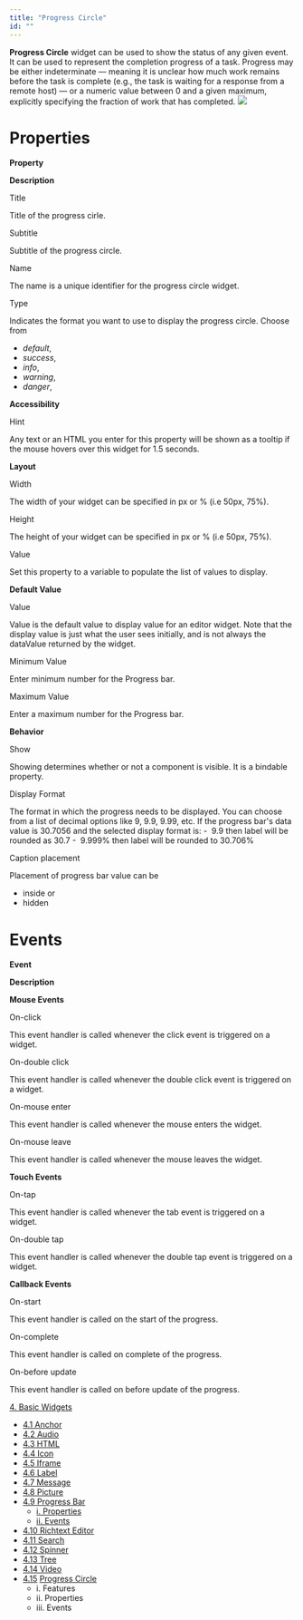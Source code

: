 ```yaml
---
title: "Progress Circle"
id: ""
---
```


**Progress Circle** widget can be used to show the status of any given event. It can be used to represent the completion progress of a task. Progress may be either indeterminate — meaning it is unclear how much work remains before the task is complete (e.g., the task is waiting for a response from a remote host) — or a numeric value between 0 and a given maximum, explicitly specifying the fraction of work that has completed. [![](https://www.wavemaker.com../assets/ProgressCircle.jpg)](../assets/ProgressCircle.jpg)

# Properties

**Property**

**Description**

Title

Title of the progress cirle.

Subtitle

Subtitle of the progress circle.

Name

The name is a unique identifier for the progress circle widget.

Type

Indicates the format you want to use to display the progress circle. Choose from

- _default_,
- _success_,
- _info_,
- _warning_,
- _danger_,

**Accessibility**

Hint

Any text or an HTML you enter for this property will be shown as a tooltip if the mouse hovers over this widget for 1.5 seconds.

**Layout**

Width

The width of your widget can be specified in px or % (i.e 50px, 75%).

Height

The height of your widget can be specified in px or % (i.e 50px, 75%).

Value

Set this property to a variable to populate the list of values to display.

**Default Value**

Value

Value is the default value to display value for an editor widget. Note that the display value is just what the user sees initially, and is not always the dataValue returned by the widget.

Minimum Value

Enter minimum number for the Progress bar.

Maximum Value

Enter a maximum number for the Progress bar.

**Behavior**

Show

Showing determines whether or not a component is visible. It is a bindable property.

Display Format

The format in which the progress needs to be displayed. You can choose from a list of decimal options like 9, 9.9, 9.99, etc. If the progress bar's data value is 30.7056 and the selected display format is: -  9.9 then label will be rounded as 30.7 -  9.999% then label will be rounded to 30.706%

Caption placement

Placement of progress bar value can be

- inside or
- hidden

# Events

**Event**

**Description**

**Mouse Events**

On-click

This event handler is called whenever the click event is triggered on a widget.

On-double click

This event handler is called whenever the double click event is triggered on a widget.

On-mouse enter

This event handler is called whenever the mouse enters the widget.

On-mouse leave

This event handler is called whenever the mouse leaves the widget.

**Touch Events**

On-tap

This event handler is called whenever the tab event is triggered on a widget.

On-double tap

This event handler is called whenever the double tap event is triggered on a widget.

**Callback Events**

On-start

This event handler is called on the start of the progress.

On-complete

This event handler is called on complete of the progress.

On-before update

This event handler is called on before update of the progress.

[4\. Basic Widgets](/learn/app-development/widgets/widget-library/#basic)

- [4.1 Anchor](/learn/app-development/widgets/basic/anchor/)
- [4.2 Audio](/learn/app-development/widgets/media-widgets/)
- [4.3 HTML](/learn/app-development/widgets/basic/html/)
- [4.4 Icon](/learn/app-development/widgets/basic/icon/)
- [4.5 Iframe](/learn/app-development/widgets/basic/iframe/)
- [4.6 Label](/learn/app-development/widgets/basic/label/)
- [4.7 Message](/learn/app-development/widgets/basic/message/)
- [4.8 Picture](/learn/app-development/widgets/media-widgets/)
- [4.9 Progress Bar](/learn/app-development/widgets/basic/progress-bar/)
    - [i. Properties](#properties)
    - [ii. Events](#events)
- [4.10 Richtext Editor](/learn/app-development/widgets/basic/richtext-editor/)
- [4.11 Search](/learn/app-development/widgets/basic/search/)
- [4.12 Spinner](/learn/app-development/widgets/basic/spinner/)
- [4.13 Tree](/learn/app-development/widgets/basic/tree/)
- [4.14 Video](/learn/app-development/widgets/media-widgets/)
- [4.15](/learn/app-development/widgets/media-widgets/) [Progress Circle](/learn/app-development/widgets/progress-circle/)
    - i. Features
    - ii. Properties
    - iii. Events
